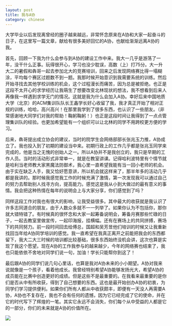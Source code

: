 ```yaml
---
layout: post
title: 我与A协
category: chinese
---
```

大学毕业以后发现离曾经的圈子越来越远，非常怀念原来在A协和大家一起奋斗的日子，在这里写一篇文章，献给有很多美好回忆的A协，也献给渐渐远离A协的我。

首先，回顾一下我为什么会参与到A协的建设工作中来。我大一几乎是游荡了一年，没干什么正事。玩得很开心，学习也没少耽误，高数（上）打75分。大一升大二的暑假和犇哥一起去参加北大的竞赛培训，回来之后发现网络赛比得一塌糊涂，平均每个赛区过题数不到一题。我那时候开始意识到我需要系统的训练。然后开始寻找去其他学校训练的机会，这个过程漫长而痛苦，因为总是被拒绝。也正是这段不太开心的求学经历让我萌生了想要改变北林现状的想法，我不想看到后来人再像我一样遇到求学无门的情况。这就是我为什么会加入A协。幸好后来中国地质大学（北京）的ACM集训队队长王鑫学长好心收留了我，我才真正开始了相对正规的训练，哈哈，高兴高兴！在那里我学到了很多东西，也认识了一些朋友。（非常感谢地大同学们对我的帮助！鞠躬鞠躬！）也正是这段时间让我得到了一点点管理集训队的经验。也更加希望能有一个组织可以让北林的同学不用跨校更方便的学习。

后来，犇哥提出成立协会的建议，当时的院学生会网络部部长张兆玉力推，A协成立了。我也投入到了初期的建设当中来。初期行政上的工作几乎都是张兆玉同学来完成的，他是当之无愧的创始人之一。所以A协并不是我创立的，我只是早期的工作人员。当时的活动形式非常单一，就是在教室讲课。记得哈利波特里有个情节就是哈利当老师教大家黑魔法防御术，我心里一直希望我能有当一回小老师的机会。由于实在缺乏人手，我又恰好愿意讲，所以机会就这样来了，那半年多的活动几乎都是我讲的。那时候我感觉我工作的时候充满了激情，第一次发现我可以通过自己的努力去帮助别人找寻方向，提高能力。感觉这是我从小到大做过的最有意义的事情。我会把这种热情在每年的说明会上与大家分享，你们感觉到了吗？

同样这段工作对我也有很大的影响，让我受益很多。其中最大的收获就是我认识了许多志同道合的朋友，由于人数众多就不一一列举了。如果你认为不包括你，那你就大错特错了。有时候真的很怀念和大家一起筹备说明会，筹备月赛那些忙碌的日子，一起去教室里做宣传，一起印海报，挂横幅。还有在赛场上的共同拼搏，赛场下的共同努力。前一段时间回去给傅总，国超和吴芳昱他们培训的时候又让我重新找回当年给A协同学培训的感觉。我一直希望在我真正离开之前能把我会的东西都留下，我大二大三时候的培训都比较基础，很多东西始终没机会讲，这次也算是实现了我这个愿望。现在A协的工作我参与的越来越少，今年的网络赛也结束了，我也只能依依不舍地对同学们说一句，加油！学长只能帮你到这了！

最后跟A协的同学们说几句心里话，也算是我对A协未来的小小期望。A协对我来说就像是一个孩子，看着他成长。我曾经特别希望A协能够发扬光大，希望A协的成员能在比赛中创造更好的成绩。但是这些不是最重要的。在我看来最重要的是你们是否从中有所收获，得到了自己想要的东西。这也是最开始创办A协的初衷，为同学们学习提供便利。如果你们所有人都从中收获颇丰，即便有一天没人再需要A协，A协也不复存在，我也不会有任何的遗憾，因为它已经完成了它的使命，并在它的时代写下了辉煌的一笔。其实它永远不会消失，你们每个从中受益的人都是它的一部分，你们的未来就是A协的价值所在。

<img class="img-fluid rounded blog-img" src="/img/A-Club1.jpg">
